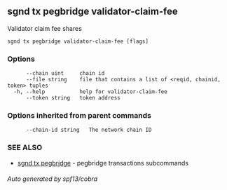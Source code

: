 ## sgnd tx pegbridge validator-claim-fee

Validator claim fee shares

```
sgnd tx pegbridge validator-claim-fee [flags]
```

### Options

```
      --chain uint     chain id
      --file string    file that contains a list of <reqid, chainid, token> tuples
  -h, --help           help for validator-claim-fee
      --token string   token address
```

### Options inherited from parent commands

```
      --chain-id string   The network chain ID
```

### SEE ALSO

* [sgnd tx pegbridge](sgnd_tx_pegbridge.md)	 - pegbridge transactions subcommands

###### Auto generated by spf13/cobra
